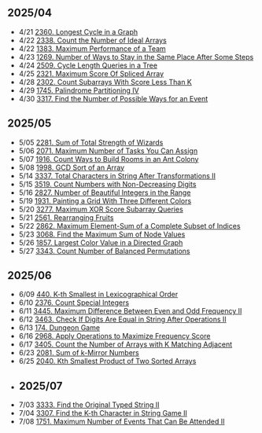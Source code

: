 ## 2025/04
- 4/21 [2360. Longest Cycle in a Graph](Graph/2360_LongestCycleinaGraph.cs)
- 4/22 [2338. Count the Number of Ideal Arrays](Math/2338_CounttheNumberofIdealArrays.cs)
- 4/22 [1383. Maximum Performance of a Team](Heap/1383_MaximumPerformanceofaTeam.cs)
- 4/23 [1269. Number of Ways to Stay in the Same Place After Some Steps](DynamicProgram/1269NumWays.cs)
- 4/24 [2509. Cycle Length Queries in a Tree](Graph/2509CycleLengthQueriesinaTree.cs)
- 4/25 [2321. Maximum Score Of Spliced Array](DynamicProgram/2321_MaximumScoreOfSplicedArray.cs)
- 4/28 [2302. Count Subarrays With Score Less Than K](Sliding_Window/2302_CountSubarraysWithScoreLessThanK.cs)
- 4/29 [1745. Palindrome Partitioning IV](DynamicProgram/1745_PalindromePartitioningIV.cs)
- 4/30 [3317. Find the Number of Possible Ways for an Event](Math/3317_FindtheNumberofPossibleWaysforanEvent.cs)
## 2025/05
- 5/05 [2281. Sum of Total Strength of Wizards](PrefixSum/2281_SumofTotalStrengthofWizards.cs)
- 5/06 [2071. Maximum Number of Tasks You Can Assign](BinarySearch/2071_MaximumNumberofTasksYouCanAssign.cs)
- 5/07 [1916. Count Ways to Build Rooms in an Ant Colony](DynamicProgram/1916_CountWaystoBuildRoomsinanAntColony.cs)
- 5/08 [1998. GCD Sort of an Array](UnionFind/1998_GCDSortofanArray.cs)
- 5/14 [3337. Total Characters in String After Transformations II](Math/3337_TotalCharactersinStringAfterTransformationsII.cs)
- 5/15 [3519. Count Numbers with Non-Decreasing Digits](DIgitDP/3519_CountNumberswithNon-DecreasingDigits.cs)
- 5/16 [2827. Number of Beautiful Integers in the Range](DIgitDP/2827_NumberofBeautifulIntegersintheRange.cs)
- 5/19 [1931. Painting a Grid With Three Different Colors](BitMaskDP/1931_PaintingaGridWithThreeDifferentColors.cs)
- 5/20 [3277. Maximum XOR Score Subarray Queries](DynamicProgram/3277_MaximumXORScoreSubarrayQueries.cs)
- 5/21 [2561. Rearranging Fruits](Greedy/2561_RearrangingFruits.cs)
- 5/22 [2862. Maximum Element-Sum of a Complete Subset of Indices](Math/2862_MaximumElementSumofaCompleteSubsetofIndices.cs)
- 5/23 [3068. Find the Maximum Sum of Node Values](Math/3068_FindtheMaximumSumofNodeValues.cs)
- 5/26 [1857. Largest Color Value in a Directed Graph](TopologicalSorting/1857_LargestColorValueinaDirectedGraph.cs)
- 5/27 [3343. Count Number of Balanced Permutations](DynamicProgram/3343_CountNumberofBalancedPermutations.cs)
## 2025/06
- 6/09 [440. K-th Smallest in Lexicographical Order](Trie/440_KthSmallestinLexicographicalOrder.cs)
- 6/10 [2376. Count Special Integers](DIgitDP/2376_CountSpecialIntegers.cs)
- 6/11 [3445. Maximum Difference Between Even and Odd Frequency II](Sliding_Window/3445_MaximumDifferenceBetweenEvenandOddFrequencyII.cs)
- 6/12 [3463. Check If Digits Are Equal in String After Operations II](Math/3463_CheckIfDigitsAreEqualinStringAfterOperationsII.cs)
- 6/13 [174. Dungeon Game](DynamicProgram/174_DungeonGame.cs)
- 6/16 [2968. Apply Operations to Maximize Frequency Score](BinarySearch/2968_ApplyOperationstoMaximizeFrequencyScore.cs)
- 6/17 [3405. Count the Number of Arrays with K Matching Adjacent](Math/3405_CounttheNumberofArrayswithKMatchingAdjacentElements.cs)
- 6/23 [2081. Sum of k-Mirror Numbers](Math/2081_SumofkMirrorNumbers.cs)
- 6/25 [2040. Kth Smallest Product of Two Sorted Arrays](BinarySearch/2040_KthSmallestProductofTwoSortedArrays.cs)
- ## 2025/07
- 7/03 [3333. Find the Original Typed String II](DynamicProgram/3333_FindtheOriginalTypedStringII.cs)
- 7/04 [3307. Find the K-th Character in String Game II](BitManipulation/3307_FindtheKthCharacterinStringGameII.cs)
- 7/08 [1751. Maximum Number of Events That Can Be Attended II](DynamicProgram/1751_MaximumNumberofEventsThatCanBeAttendedII.cs)
